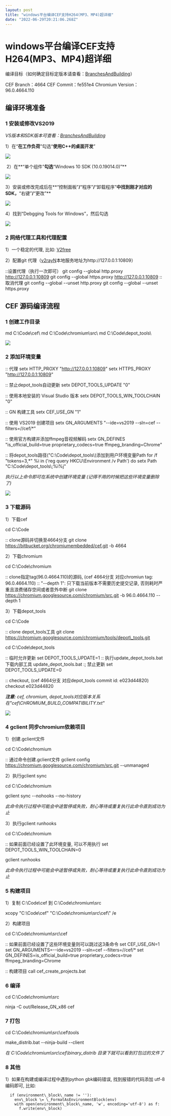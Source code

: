 ```yaml
---
layout: post
title: "windows平台编译CEF支持H264(MP3、MP4)超详细"
date: "2022-06-29T20:21:06.268Z"
---
```

windows平台编译CEF支持H264(MP3、MP4)超详细
================================

编译目标（如何确定目标定版本请查看：[BranchesAndBuilding](https://bitbucket.org/chromiumembedded/cef/wiki/BranchesAndBuilding.md)）

CEF Branch：4664
CEF Commit：fe551e4
Chromium Version：96.0.4664.110

编译环境准备
------

### 1 安装或修改VS2019

_VS版本和SDK版本可查看：[BranchesAndBuilding](https://bitbucket.org/chromiumembedded/cef/wiki/BranchesAndBuilding.md)_

1）在“**在工作负荷**”勾选“**使用C++的桌面开发**”

![](https://img2022.cnblogs.com/blog/2439498/202206/2439498-20220629135936645-342751761.png)

 2）在**“单个组件”**勾选**“Windows 10 SDK (10.0.19014.0)”**

![](https://img2022.cnblogs.com/blog/2439498/202206/2439498-20220629135951695-688740009.png)

3）安装或修改完成后在**“控制面板”**/**“程序”**/**“卸载程序”**中找到刚才对应的SDK，**“右键”**/**“更改”**

![](https://pica.zhimg.com/80/v2-430004fff07aa533f505e9ed1790f81a_720w.jpg?source=d16d100b)

4）找到“Debgging Tools for Windows”，然后勾选

![](https://pica.zhimg.com/80/v2-8c7df60f1435e79f9f39a984747c476e_720w.jpg?source=d16d100b)

### 2 网络代理工具和代理配置

1）一个稳定的代理, 比如: [V2free](https://w1.ddnsgo.xyz/auth/register?code=7WtA)

2）配置git 代理（[v2rayN](https://github.com/2dust/v2rayN)本地服务地址为http://127.0.0.1:10809）

::设置代理（执行一次即可）
git config --global http.proxy http://127.0.0.1:10809
git config --global https.proxy http://127.0.0.1:10809
::取消代理
git config --global --unset http.proxy
git config --global --unset https.proxy

CEF 源码编译流程
----------

### 1 创建工作目录

md C:\\Code\\cef\\
md C:\\Code\\chromium\\src\\
md C:\\Code\\depot\_tools\\

![](https://pic1.zhimg.com/80/v2-7287c1a21e4de1fbf41f9f18a82930e1_720w.png)

### 2 添加环境变量

:: 代理
setx HTTP\_PROXY "http://127.0.0.1:10809"
setx HTTPS\_PROXY "http://127.0.0.1:10809"

:: 禁止depot\_tools自动更新
setx DEPOT\_TOOLS\_UPDATE "0"

:: 使用本地安装的 Visual Studio 版本
setx DEPOT\_TOOLS\_WIN\_TOOLCHAIN "0"

:: GN 构建工具
setx CEF\_USE\_GN "1"

:: 使用 VS2019 创建项目
setx GN\_ARGUMENTS "--ide=vs2019 --sln=cef --filters=//cef/\*"

:: 使用官方构建并添加ffmpeg音视频解码
setx GN\_DEFINES "is\_official\_build=true proprietary\_codecs=true ffmpeg\_branding=Chrome"

:: 将depot\_tools路径("C:\\Code\\depot\_tools\\)添加到用户环境变量Path
for /f "tokens=3,\*" %i in ('reg query HKCU\\Environment /v Path') do setx Path "C:\\Code\\depot\_tools\\;%i%j"

_执行以上命令即可在系统中创建环境变量 (记得不用的时候把这些环境变量删除了)_

![](https://pic4.zhimg.com/80/v2-3215405a27a5f8cc6cf54deda98a0d5c_720w.png)

### 3 下载源码

1）下载cef

cd C:\\Code

:: clone源码并切换至4664分支
git clone https://bitbucket.org/chromiumembedded/cef.git -b 4664

2）下载chromium

cd C:\\Code\\chromium

:: clone指定tag(96.0.4664.110)的源码, (cef 4664分支 对应chromiun tag: 96.0.4664.110)
:: "--depth 1": 只下载当前版本不需要历史提交记录, 否则耗时严重且浪费储存空间或者意外中断
git clone https://chromium.googlesource.com/chromium/src.git -b 96.0.4664.110 --depth 1

3）下载depot\_tools

cd C:\\Code

:: clone depot\_tools工具
git clone https://chromium.googlesource.com/chromium/tools/depot\_tools.git

cd C:\\Code\\depot\_tools

:: 临时允许更新
set DEPOT\_TOOLS\_UPDATE=1
:: 执行update\_depot\_tools.bat下载内部工具
update\_depot\_tools.bat
:; 禁止更新
set DEPOT\_TOOLS\_UPDATE=0

:: checkout, (cef 4664分支 对应depot\_tools commit id: e023d44820)
checkout e023d44820

_**注意:** cef, chromium, depot\_tools对应版本关系在"cef\\CHROMIUM\_BUILD\_COMPATIBILITY.txt"_

![](https://pic1.zhimg.com/80/v2-85cd132947952088af411b8b69253862_720w.png)

### 4 gclient 同步chromium依赖项目

1）创建.gclient文件

cd C:\\Code\\chromium

:: 通过命令创建.gclient文件
gclient config  https://chromium.googlesource.com/chromium/src.git --unmanaged

2）执行gclient sync

cd C:\\Code\\chromium

gclient sync --nohooks --no-history

_此命令执行过程中可能会中途暂停或失败，耐心等待或重复执行此命令直到成功为止_

3）执行gclient runhooks

cd C:\\Code\\chromium

:: 如果前面已经设置了此环境变量, 可以不用执行
set DEPOT\_TOOLS\_WIN\_TOOLCHAIN=0

gclient runhooks

_此命令执行过程中可能会中途暂停或失败，耐心等待或重复执行此命令直到成功为止_

### 5 构建项目

1）复制 C:\\Code\\cef 到 C:\\Code\\chromium\\src

xcopy "C:\\Code\\cef" "C:\\Code\\chromium\\src\\cef\\" /e

2）构建项目

cd C:\\Code\\chromium\\src\\cef

:: 如果前面已经设置了这些环境变量则可以跳过这3条命令
set CEF\_USE\_GN=1
set GN\_ARGUMENTS=--ide=vs2019 --sln=cef --filters=//cef/\*
set GN\_DEFINES=is\_official\_build=true proprietary\_codecs=true ffmpeg\_branding=Chrome

:: 构建项目
call cef\_create\_projects.bat

### 6 编译

cd C:\\Code\\chromium\\src

ninja -C out/Release\_GN\_x86 cef

### 7 打包

cd C:\\Code\\chromium\\src\\cef\\tools

make\_distrib.bat --ninja-build --client

_在 C:\\Code\\chromium\\src\\cef\\binary\_distrib 目录下就可以看到打包过的文件了_

### 8 其他

1）如果在构建或编译过程中遇到python gbk编码错误, 找到报错的代码添加 utf-8 编码即可, 比如:

      if (environment\_block\_name != ''):
        env\_block \= \_FormatAsEnvironmentBlock(env)
        with open(environment\_block\_name, 'w', encoding='utf-8') as f:
          f.write(env\_block)